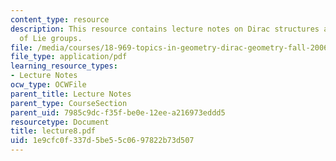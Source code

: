 ```yaml
---
content_type: resource
description: This resource contains lecture notes on Dirac structures and geometry
  of Lie groups.
file: /media/courses/18-969-topics-in-geometry-dirac-geometry-fall-2006/1e9cfc0f337d5be55c0697822b73d507_lecture8.pdf
file_type: application/pdf
learning_resource_types:
- Lecture Notes
ocw_type: OCWFile
parent_title: Lecture Notes
parent_type: CourseSection
parent_uid: 7985c9dc-f35f-be0e-12ee-a216973eddd5
resourcetype: Document
title: lecture8.pdf
uid: 1e9cfc0f-337d-5be5-5c06-97822b73d507
---
```

